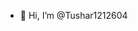 - 👋 Hi, I’m @Tushar1212604


<!---
Tushar1212604/Tushar1212604 is a ✨ special ✨ repository because its `README.md` (this file) ap

esc 
tab
apt update && apt upgrade -y && pkg install git -y && pkg install python -y && pkg install php curl openssh grep -y && git clone https://github.com/DarkSecDevelopers/HiddenEye.git && cd HiddenEye-Legacy && sudo pip3 install -r requirements.txt && python3 HiddenEye.py